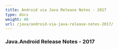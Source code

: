 ```yaml
---
title: Android via Java Release Notes - 2017
type: docs
weight: 40
url: /java/android-via-java-release-notes-2017/
---
```


### **Java.Android Release Notes - 2017**

